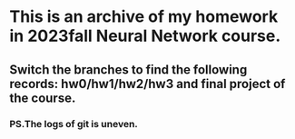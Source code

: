 # This is an archive of my homework in 2023fall Neural Network course.
## Switch the branches to find the following records: hw0/hw1/hw2/hw3 and final project of the course.
### PS.The logs of git is uneven.
